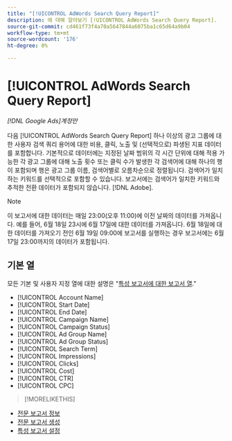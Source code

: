 ```yaml
---
title: "[!UICONTROL AdWords Search Query Report]"
description: 에 대해 알아보기 [!UICONTROL AdWords Search Query Report].
source-git-commit: cd461f73f4a70a5647844a6075ba1c65d64a9b04
workflow-type: tm+mt
source-wordcount: '176'
ht-degree: 0%

---
```


# [!UICONTROL AdWords Search Query Report]

*[!DNL Google Ads]계정만*

다음 [!UICONTROL AdWords Search Query Report] 하나 이상의 광고 그룹에 대한 사용자 검색 쿼리 용어에 대한 비용, 클릭, 노출 및 (선택적으로) 파생된 지표 데이터를 포함합니다. 기본적으로 데이터에는 지정된 날짜 범위의 각 시간 단위에 대해 적용 가능한 각 광고 그룹에 대해 노출 횟수 또는 클릭 수가 발생한 각 검색어에 대해 하나의 행이 포함되며 행은 광고 그룹 이름, 검색어별로 오름차순으로 정렬됩니다. 검색어가 일치하는 키워드를 선택적으로 포함할 수 있습니다. 보고서에는 검색어가 일치한 키워드와 추적한 전환 데이터가 포함되지 않습니다. [!DNL Adobe].

>[!NOTE]
>
>이 보고서에 대한 데이터는 매일 23:00(오후 11:00)에 이전 날짜의 데이터를 가져옵니다. 예를 들어, 6월 18일 23시에 6월 17일에 대한 데이터를 가져옵니다. 6월 18일에 대한 데이터를 가져오기 전인 6월 19일 09:00에 보고서를 실행하는 경우 보고서에는 6월 17일 23:00까지의 데이터가 포함됩니다.

## 기본 열

모든 기본 및 사용자 지정 열에 대한 설명은 &quot;[특성 보고서에 대한 보고서 열](specialty-report-columns.md).&quot;

* [!UICONTROL Account Name]
* [!UICONTROL Start Date]
* [!UICONTROL End Date]
* [!UICONTROL Campaign Name]
* [!UICONTROL Campaign Status]
* [!UICONTROL Ad Group Name]
* [!UICONTROL Ad Group Status]
* [!UICONTROL Search Term]
* [!UICONTROL Impressions]
* [!UICONTROL Clicks]
* [!UICONTROL Cost]
* [!UICONTROL CTR]
* [!UICONTROL CPC]

>[!MORELIKETHIS]
* [전문 보고서 정보](specialty-report-about.md)
* [전문 보고서 생성](specialty-report-generate.md)
* [특성 보고서 설정](specialty-report-settings.md)

